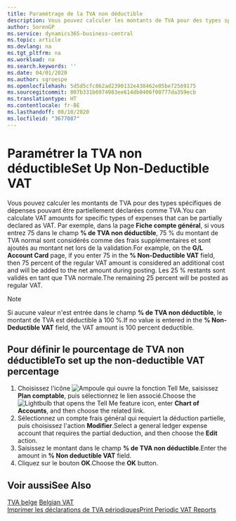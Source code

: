 ```yaml
---
title: Paramétrage de la TVA non déductible
description: Vous pouvez calculer les montants de TVA pour des types spécifiques de dépenses pouvant être partiellement déclarées comme TVA.
author: SorenGP
ms.service: dynamics365-business-central
ms.topic: article
ms.devlang: na
ms.tgt_pltfrm: na
ms.workload: na
ms.search.keywords: ''
ms.date: 04/01/2020
ms.author: sgroespe
ms.openlocfilehash: 5d5d5cfc862ad2390132e438462e05be72569175
ms.sourcegitcommit: 007b331b6974983ee614db0406f00777da359ecb
ms.translationtype: HT
ms.contentlocale: fr-BE
ms.lasthandoff: 08/10/2020
ms.locfileid: "3677087"
---
```

# <a name="set-up-non-deductible-vat"></a><span data-ttu-id="a1139-103">Paramétrer la TVA non déductible</span><span class="sxs-lookup"><span data-stu-id="a1139-103">Set Up Non-Deductible VAT</span></span>
<span data-ttu-id="a1139-104">Vous pouvez calculer les montants de TVA pour des types spécifiques de dépenses pouvant être partiellement déclarées comme TVA.</span><span class="sxs-lookup"><span data-stu-id="a1139-104">You can calculate VAT amounts for specific types of expenses that can be partially declared as VAT.</span></span> <span data-ttu-id="a1139-105">Par exemple, dans la page **Fiche compte général**, si vous entrez 75 dans le champ **% de TVA non déductible**, 75 % du montant de TVA normal sont considérés comme des frais supplémentaires et sont ajoutés au montant net lors de la validation.</span><span class="sxs-lookup"><span data-stu-id="a1139-105">For example, on the **G/L Account Card** page, if you enter 75 in the **% Non-Deductible VAT** field, then 75 percent of the regular VAT amount is considered an additional cost and will be added to the net amount during posting.</span></span> <span data-ttu-id="a1139-106">Les 25 % restants sont validés en tant que TVA normale.</span><span class="sxs-lookup"><span data-stu-id="a1139-106">The remaining 25 percent will be posted as regular VAT.</span></span>  

> [!NOTE]  
>  <span data-ttu-id="a1139-107">Si aucune valeur n'est entrée dans le champ **% de TVA non déductible**, le montant de TVA est déductible à 100 %.</span><span class="sxs-lookup"><span data-stu-id="a1139-107">If no value is entered in the **% Non-Deductible VAT** field, the VAT amount is 100 percent deductible.</span></span>  

## <a name="to-set-up-the-non-deductible-vat-percentage"></a><span data-ttu-id="a1139-108">Pour définir le pourcentage de TVA non déductible</span><span class="sxs-lookup"><span data-stu-id="a1139-108">To set up the non-deductible VAT percentage</span></span>  

1.  <span data-ttu-id="a1139-109">Choisissez l'icône ![Ampoule qui ouvre la fonction Tell Me](../../media/ui-search/search_small.png "Dites-moi ce que vous voulez faire"), saisissez **Plan comptable**, puis sélectionnez le lien associé.</span><span class="sxs-lookup"><span data-stu-id="a1139-109">Choose the ![Lightbulb that opens the Tell Me feature](../../media/ui-search/search_small.png "Tell me what you want to do") icon, enter **Chart of Accounts**, and then choose the related link.</span></span>  
2.  <span data-ttu-id="a1139-110">Sélectionnez un compte frais général qui requiert la déduction partielle, puis choisissez l'action **Modifier**.</span><span class="sxs-lookup"><span data-stu-id="a1139-110">Select a general ledger expense account that requires the partial deduction, and then choose the **Edit** action.</span></span>  
3.  <span data-ttu-id="a1139-111">Saisissez le montant dans le champ **% de TVA non déductible**.</span><span class="sxs-lookup"><span data-stu-id="a1139-111">Enter the amount in **% Non deductible VAT** field.</span></span>  
4.  <span data-ttu-id="a1139-112">Cliquez sur le bouton **OK**.</span><span class="sxs-lookup"><span data-stu-id="a1139-112">Choose the **OK** button.</span></span>  

## <a name="see-also"></a><span data-ttu-id="a1139-113">Voir aussi</span><span class="sxs-lookup"><span data-stu-id="a1139-113">See Also</span></span>  
 <span data-ttu-id="a1139-114">[TVA belge](belgian-vat.md) </span><span class="sxs-lookup"><span data-stu-id="a1139-114">[Belgian VAT](belgian-vat.md) </span></span>  
 [<span data-ttu-id="a1139-115">Imprimer les déclarations de TVA périodiques</span><span class="sxs-lookup"><span data-stu-id="a1139-115">Print Periodic VAT Reports</span></span>](how-to-print-periodic-vat-reports.md)
